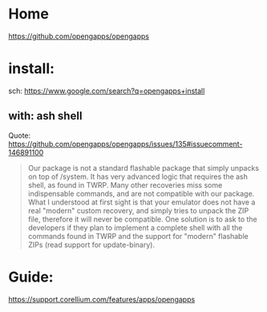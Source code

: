 # Home
https://github.com/opengapps/opengapps

# install:
sch: https://www.google.com/search?q=opengapps+install

## with: ash shell
Quote: https://github.com/opengapps/opengapps/issues/135#issuecomment-146891100
>Our package is not a standard flashable package that simply unpacks on top of /system. It has very advanced logic that requires the ash shell, as found in TWRP.
>Many other recoveries miss some indispensable commands, and are not compatible with our package.
>What I understood at first sight is that your emulator does not have a real "modern" custom recovery, and simply tries to unpack the ZIP file, therefore it will never be compatible.
>One solution is to ask to the developers if they plan to implement a complete shell with all the commands found in TWRP and the support for "modern" flashable ZIPs (read support for update-binary).

# Guide:
https://support.corellium.com/features/apps/opengapps
